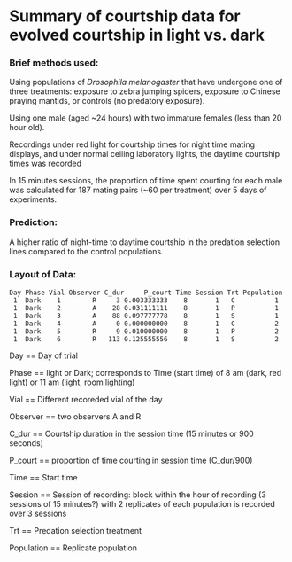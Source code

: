 # Summary of courtship data for evolved courtship in light vs. dark

### Brief methods used: 

  Using populations of *Drosophila melanogaster* that have undergone one of three treatments: exposure to zebra jumping spiders, exposure to Chinese praying mantids, or controls (no predatory exposure).
  
  Using one male (aged ~24 hours) with two immature females (less
than 20 hour old).

  Recordings under red light for courtship times for night time mating displays, and under normal ceiling laboratory lights, the daytime courtship times was recorded
  
  In 15 minutes sessions, the proportion of time spent courting for each male was calculated for 187 mating pairs (~60 per treatment) over 5 days of experiments.

### Prediction: 
  
  A higher ratio of night-time to daytime courtship in the predation selection lines compared to the control populations.
  
### Layout of Data:

```
Day Phase Vial Observer C_dur     P_court Time Session Trt Population
 1  Dark    1        R     3 0.003333333    8       1   C          1
 1  Dark    2        A    28 0.031111111    8       1   P          1
 1  Dark    3        A    88 0.097777778    8       1   S          1
 1  Dark    4        A     0 0.000000000    8       1   C          2
 1  Dark    5        R     9 0.010000000    8       1   P          2
 1  Dark    6        R   113 0.125555556    8       1   S          2
```
  Day == Day of trial
  
  Phase == light or Dark; corresponds to Time (start time) of 8 am (dark, red light) or 11 am (light, room lighting)
  
  Vial == Different recoreded vial of the day
  
  Observer == two observers A and R
  
  C_dur == Courtship duration in the session time (15 minutes or 900 seconds)
  
  P_court == proportion of time courting in session time (C_dur/900)
  
  Time == Start time
  
  Session == Session of recording: block within the hour of recording (3 sessions of 15 minutes?) with 2 replicates of each population is recorded over 3 sessions
  
  Trt == Predation selection treatment
  
  Population == Replicate population
  
  